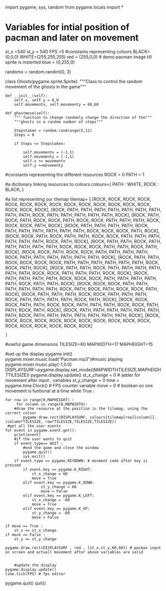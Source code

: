 import pygame, sys, random
from pygame.locals import *
# Variables for intial position of pacman and later on movement
st_x =540
st_y = 540
FPS =5
#constants representing colours
BLACK=(0,0,0)
WHITE=(255,255,255)
red = (255,0,0) # demo pacman image till sprite is insterted
blue = (0,255,0)

randomx = random.randint(0, 3)

class Ghosts(pygame.sprite.Sprite):
    """Class to control the random movement of the ghosts in the game"""
    
    def __init__(self):
        self.x, self.y = 0,0
        self.movementx, self.movementy = 60,60

    def ghostmove(self):
        """ function to change randomly change the direction of the"""
        """ghosts in a random number of steps"""
        
        Stepstaken = random.randrange(5,11)
        Steps = 0
        
        if Steps <= Stepstaken:
            
            self.movementx = (-1,1)
            self.movementy = (-1,1)
            self.x += movementx
            self.y +=movementy
#constants representing the different resources
ROCK = 0
PATH = 1

#a dicitonary linking resources to colours
colours={
    PATH : WHITE,
    ROCK : BLACK,
    }

#a list representing our tilemap
tilemap= [
    [ROCK, ROCK, ROCK, ROCK, ROCK, ROCK, ROCK, ROCK, ROCK, ROCK, ROCK, ROCK, ROCK, ROCK, ROCK, ROCK, ROCK],
    [ROCK, PATH, PATH, PATH, PATH, PATH, PATH, PATH, PATH, PATH, ROCK, PATH, PATH, PATH, PATH, PATH, ROCK],
    [ROCK, PATH, ROCK, PATH, ROCK, ROCK, PATH, ROCK, ROCK, PATH, PATH, PATH, ROCK, ROCK, ROCK, PATH, ROCK],
    [ROCK, PATH, PATH, PATH, PATH, ROCK, PATH, PATH, PATH, PATH, PATH, PATH, ROCK, ROCK, ROCK, PATH, ROCK],
    [ROCK, ROCK, PATH, ROCK, PATH, PATH, ROCK, ROCK, PATH, PATH, PATH, PATH, PATH, PATH, ROCK, PATH, ROCK],
    [ROCK, PATH, PATH, ROCK, PATH, PATH, PATH, PATH, PATH, ROCK, ROCK, ROCK, PATH, PATH, ROCK, PATH, ROCK],
    [ROCK, ROCK, PATH, ROCK, ROCK, PATH, PATH, PATH, PATH, ROCK, PATH, PATH, PATH, PATH, PATH, PATH, ROCK],
    [ROCK, PATH, PATH, ROCK, ROCK, ROCK, ROCK, PATH, PATH, PATH, PATH, PATH, PATH, ROCK, ROCK, PATH, ROCK],
    [ROCK, PATH, PATH, ROCK, PATH, PATH, PATH, PATH, PATH, PATH, ROCK, ROCK, PATH, PATH, PATH, ROCK, ROCK],
    [ROCK, PATH, PATH, PATH, PATH, ROCK, ROCK, ROCK, PATH, PATH, PATH, PATH, PATH, ROCK, PATH, PATH, ROCK],
    [ROCK, ROCK, ROCK, PATH, PATH, PATH, PATH, PATH, PATH, ROCK, PATH, ROCK, PATH, ROCK, ROCK, PATH, ROCK],
    [ROCK, PATH, PATH, PATH, ROCK, ROCK, PATH, PATH, PATH, ROCK, PATH, PATH, PATH, PATH, ROCK, PATH, ROCK],
    [ROCK, ROCK, ROCK, PATH, PATH, ROCK, ROCK, PATH, PATH, PATH, ROCK, ROCK, PATH, PATH, ROCK, PATH, ROCK],
    [ROCK, PATH, PATH, PATH, PATH, PATH, PATH, PATH, ROCK, PATH, PATH, PATH, PATH, PATH, PATH, PATH, ROCK],
    [ROCK, ROCK, ROCK, ROCK, ROCK, ROCK, ROCK, ROCK, ROCK, ROCK, ROCK, ROCK, ROCK, ROCK, ROCK, ROCK, ROCK]


    ]

#useful game dimensions
TILESIZE=60
MAPWIDTH=17
MAPHEIGHT=15

#set up the display
pygame.init()
pygame.mixer.music.load("Pacman.mp3")#music playing
pygame.mixer.music.play(-1,0.0)
DISPLAYSURF=pygame.display.set_mode((MAPWIDTH*TILESIZE,MAPHEIGHT*TILESIZE))
pygame.display.update()
st_x_change = 0 # adder for movement after input , variables
st_y_change = 0
time = pygame.time.Clock() # FPS counter variable
move = 0 # boolean so one movement is funtional at a time
while True :


    for row in range(0,MAPHEIGHT) :
         for column in range(0,MAPWIDTH):
        #draw the resource at the position in the tilemap, using the correct colour
            pygame.draw.rect(DISPLAYSURF, colours[tilemap[row][column]], (column*TILESIZE, row*TILESIZE,TILESIZE,TILESIZE))
     #get all the user events
    for event in pygame.event.get():
        print(event) 
        #if the user wants to quit
        if event.type== QUIT :
            #end the game and close the window
            pygame.quit()
            sys.exit()
        if event.type == pygame.KEYDOWN: # movment code after key is pressed
            if event.key == pygame.K_RIGHT:
                st_x_change = 60
                move = True
            elif event.key == pygame.K_DOWN:
                    st_y_change = 60
                    move = False
            elif event.key == pygame.K_LEFT:
                st_x_change = -60
                move = True
            elif event.key == pygame.K_UP:
                st_y_change = -60
                move = False
        
    if move == True :
        st_x += st_x_change
    if move == False :
        st_y += st_y_change

    pygame.draw.rect(DISPLAYSURF , red , [st_x,st_y,60,60]) # pacman input on screen and actuall movement after above variables are valid
    
  
        #update the display
    pygame.display.update()
    time.tick(FPS) # fps editor
pygame.quit()
quit()
